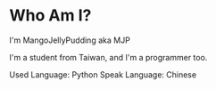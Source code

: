 # Who Am I?

I'm MangoJellyPudding aka MJP

I'm a student from Taiwan, and I'm a programmer too.

Used Language: Python
Speak Language: Chinese
